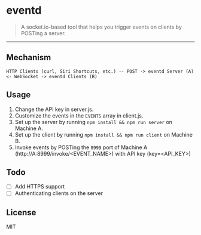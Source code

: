 # eventd
> A socket.io-based tool that helps you trigger events on clients by POSTing a server.
---

## Mechanism

```
HTTP Clients (curl, Siri Shortcuts, etc.) -- POST -> eventd Server (A) <- WebSocket -> eventd Clients (B)
```

## Usage

1. Change the API key in server.js.
1. Customize the events in the ``EVENTS`` array in client.js.
2. Set up the server by running ``npm install && npm run server`` on Machine A.
3. Set up the client by running ``npm install && npm run client`` on Machine B.
4. Invoke events by POSTing the ``8999`` port of Machine A (http://A:8999/invoke/<EVENT_NAME>) with API key (key=<API_KEY>)

## Todo
* [ ] Add HTTPS support
* [ ] Authenticating clients on the server

## License
MIT
